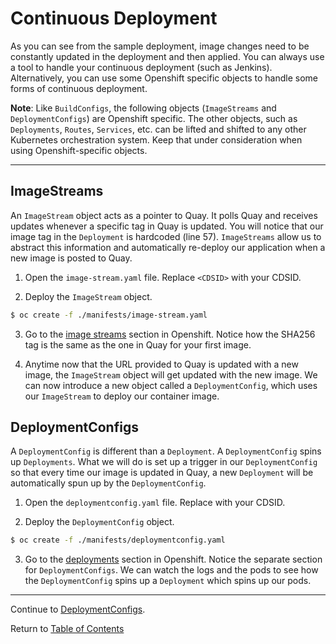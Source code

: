 # Continuous Deployment

As you can see from the sample deployment, image changes need to be constantly updated in the deployment and then applied. You can always use a tool to handle your continuous deployment (such as Jenkins). Alternatively, you can use some Openshift specific objects to handle some forms of continuous deployment. 

**Note**: Like `BuildConfigs`, the following objects (`ImageStreams` and `DeploymentConfigs`) are Openshift specific. The other objects, such as `Deployments`, `Routes`, `Services`, etc. can be lifted and shifted to any other Kubernetes orchestration system. Keep that under consideration when using Openshift-specific objects. 

---

## ImageStreams

An `ImageStream` object acts as a pointer to Quay. It polls Quay and receives updates whenever a specific tag in Quay is updated. You will notice that our image tag in the `Deployment` is hardcoded (line 57). `ImageStreams` allow us to abstract this information and automatically re-deploy our application when a new image is posted to Quay. 

1. Open the `image-stream.yaml` file. Replace `<CDSID>` with your CDSID. 

2. Deploy the `ImageStream` object. 

```bash
$ oc create -f ./manifests/image-stream.yaml
```

3. Go to the [image streams](https://api.caas.ford.com/console/project/devenablement-workshop-dev/browse/images) section in Openshift. Notice how the SHA256 tag is the same as the one in Quay for your first image.

4. Anytime now that the URL provided to Quay is updated with a new image, the `ImageStream` object will get updated with the new image. We can now introduce a new object called a `DeploymentConfig`, which uses our `ImageStream` to deploy our container image. 

## DeploymentConfigs

A `DeploymentConfig` is different than a `Deployment`. A `DeploymentConfig` spins up `Deployments`. What we will do is set up a trigger in our `DeploymentConfig` so that every time our image is updated in Quay, a new `Deployment` will be automatically spun up by the `DeploymentConfig`. 

1. Open the `deploymentconfig.yaml` file. Replace <CDSID> with your CDSID. 

2. Deploy the `DeploymentConfig` object. 

```bash
$ oc create -f ./manifests/deploymentconfig.yaml
```

3. Go to the [deployments](https://api.caas.ford.com/console/project/devenablement-workshop-dev/browse/deployments) section in Openshift. Notice the separate section for `DeploymentConfigs`. We can watch the logs and the pods to see how the `DeploymentConfig` spins up a `Deployment` which spins up our pods. 

---

Continue to [DeploymentConfigs](./15-imagestreams.md).

Return to [Table of Contents](../README.md#agenda)
